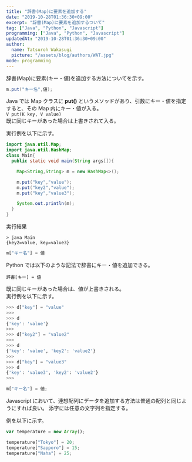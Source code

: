 ```yaml
---
title: "辞書(Map)に要素を追加する"
date: "2019-10-28T01:36:30+09:00"
excerpt: "辞書(Map)に要素を追加するついて"
tag: ["Java", "Python", "Javascript"]
programming: ["Java", "Python", "Javascript"]
updatedAt: "2019-10-28T01:36:30+09:00"
author:
  name: Tatsuroh Wakasugi
  picture: "/assets/blog/authors/WAT.jpg"
mode: programming
---
```


辞書(Map)に要素(キー・値)を追加する方法についてを示す。

<div class="note_content_by_programming_language" id="note_content_Java">

```java
m.put("キー名",値);
```

Java では Map クラスに **put()** というメソッドがあり、引数にキー・値を指定すると、その Map 内にキー・値が入る。  
`V put(K key, V value)`  
既に同じキーがあった場合は上書きされて入る。

実行例を以下に示す。

```java
import java.util.Map;
import java.util.HashMap;
class Main{
  public static void main(String args[]){

    Map<String,String> m = new HashMap<>();

    m.put("key","value");
    m.put("key2","value");
    m.put("key","value3");

    System.out.println(m);
  }
}
```

実行結果

```
> java Main
{key2=value, key=value3}
```

</div>
<div class="note_content_by_programming_language" id="note_content_Python">

```python
m["キー名"] = 値
```

Python では以下のような記法で辞書にキー・値を追加できる。

`辞書[キー] = 値`

既に同じキーがあった場合は、値が上書きされる。  
実行例を以下に示す。

```python
>>> d["key"] = "value"
>>>
>>> d
{'key': 'value'}
>>>
>>> d["key2"] = "value2"
>>>
>>> d
{'key': 'value', 'key2': 'value2'}
>>>
>>> d["key"] = "value3"
>>> d
{'key': 'value3', 'key2': 'value2'}
>>>
```

</div>
<div class="note_content_by_programming_language" id="note_content_Javascript">

```javascript
m["キー名"] = 値;
```

Javascript において、連想配列にデータを追加する方法は普通の配列と同じようにすれば良い。
添字には任意の文字列を指定する。

例を以下に示す。

```javascript
var temperature = new Array();

temperature["Tokyo"] = 20;
temperature["Sapporo"] = 15;
temperature["Naha"] = 25;
```

</div>
